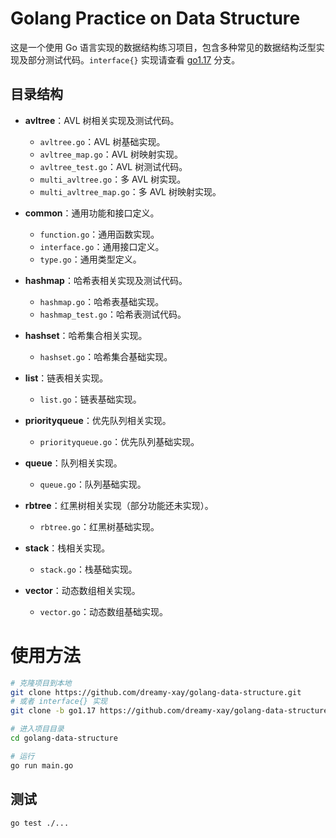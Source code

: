 # Golang Practice on Data Structure

这是一个使用 Go 语言实现的数据结构练习项目，包含多种常见的数据结构泛型实现及部分测试代码。`interface{}` 实现请查看 [go1.17](https://github.com/dreamy-xay/golang-data-structure/tree/go1.17) 分支。

## 目录结构

- **avltree**：AVL 树相关实现及测试代码。

  - `avltree.go`：AVL 树基础实现。
  - `avltree_map.go`：AVL 树映射实现。
  - `avltree_test.go`：AVL 树测试代码。
  - `multi_avltree.go`：多 AVL 树实现。
  - `multi_avltree_map.go`：多 AVL 树映射实现。

- **common**：通用功能和接口定义。

  - `function.go`：通用函数实现。
  - `interface.go`：通用接口定义。
  - `type.go`：通用类型定义。

- **hashmap**：哈希表相关实现及测试代码。

  - `hashmap.go`：哈希表基础实现。
  - `hashmap_test.go`：哈希表测试代码。

- **hashset**：哈希集合相关实现。

  - `hashset.go`：哈希集合基础实现。

- **list**：链表相关实现。

  - `list.go`：链表基础实现。

- **priorityqueue**：优先队列相关实现。

  - `priorityqueue.go`：优先队列基础实现。

- **queue**：队列相关实现。

  - `queue.go`：队列基础实现。

- **rbtree**：红黑树相关实现（部分功能还未实现）。

  - `rbtree.go`：红黑树基础实现。

- **stack**：栈相关实现。

  - `stack.go`：栈基础实现。

- **vector**：动态数组相关实现。
  - `vector.go`：动态数组基础实现。

# 使用方法

```bash
# 克隆项目到本地
git clone https://github.com/dreamy-xay/golang-data-structure.git
# 或者 interface{} 实现
git clone -b go1.17 https://github.com/dreamy-xay/golang-data-structure.git

# 进入项目目录
cd golang-data-structure

# 运行
go run main.go
```

## 测试

```bash
go test ./...
```
